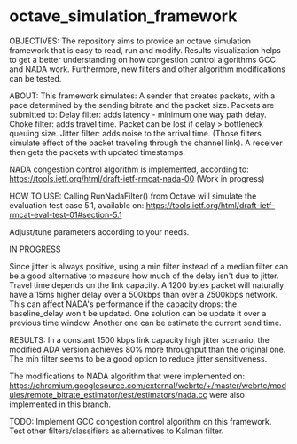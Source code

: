 # octave_simulation_framework

OBJECTIVES:
The repository aims to provide an octave simulation framework that is easy to read, run and modify. Results visualization helps to get a better understanding on how congestion control algorithms GCC and NADA work. Furthermore, new filters and other algorithm modifications can be tested.

ABOUT:
This framework simulates:
A sender that creates packets, with a pace determined by the sending bitrate and the packet size.
Packets are submitted to:
   Delay filter: adds latency - minimum one way path delay.
   Choke filter: adds travel time. Packet can be lost if delay > bottleneck queuing size.
   Jitter filter: adds noise to the arrival time.
   (Those filters simulate effect of the packet traveling through the channel link).
A receiver then gets the packets with updated timestamps.

NADA congestion control algorithm is implemented, according to:
https://tools.ietf.org/html/draft-ietf-rmcat-nada-00
(Work in progress)

HOW TO USE:
Calling RunNadaFilter() from Octave will simulate the evaluation test case 5.1, available on:
https://tools.ietf.org/html/draft-ietf-rmcat-eval-test-01#section-5.1

Adjust/tune parameters according to your needs.

IN PROGRESS

Since jitter is always positive, using a min filter instead of a median filter can be a good alternative to measure how much of the delay isn't due to jitter.
Travel time depends on the link capacity. A 1200 bytes packet will naturally have a 15ms higher delay over a 500kbps than over a 2500kbps network. This can affect NADA's performance if the capacity drops: the baseline_delay won't be updated. One solution can be update it over a previous time window. Another one can be estimate the current send time.

RESULTS: In a constant 1500 kbps link capacity high jitter scenario, the modified ADA version achieves 80% more throughput than the original one. The min filter seems to be a good option to reduce jitter sensitiveness.

The modifications to NADA algorithm that were implemented on:
https://chromium.googlesource.com/external/webrtc/+/master/webrtc/modules/remote_bitrate_estimator/test/estimators/nada.cc
were also implemented in this branch. 

TODO:
Implement GCC congestion control algorithm on this framework.
Test other filters/classifiers as alternatives to Kalman filter.

